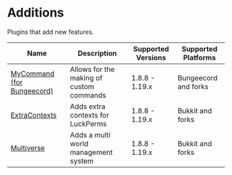 # Additions

Plugins that add new features.

| Name | Description | Supported Versions | Supported Platforms |
| ---- | ----------- | ------------------ | ------------------- |
| [MyCommand (for Bungeecord)](https://www.spigotmc.org/resources/mycommand-for-bungeecord.72445/) | Allows for the making of custom commands | 1.8.8 - 1.19.x | Bungeecord and forks |
| [ExtraContexts](https://github.com/LuckPerms/ExtraContexts) | Adds extra contexts for LuckPerms | 1.8.8 - 1.19.x | Bukkit and forks |
| [Multiverse](https://www.spigotmc.org/resources/multiverse-core.390/) | Adds a multi world management system | 1.8.8 - 1.19.x | Bukkit and forks |
